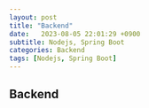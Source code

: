 ```yaml
---
layout: post
title: "Backend"
date:   2023-08-05 22:01:29 +0900
subtitle: Nodejs, Spring Boot
categories: Backend
tags: [Nodejs, Spring Boot]
---
```


## Backend
 
